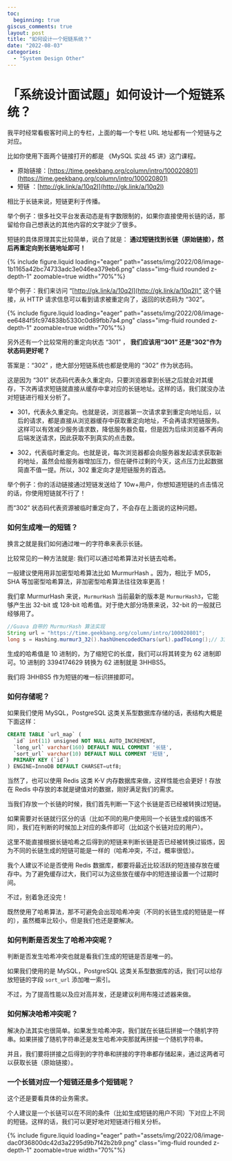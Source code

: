 ```yaml
---
toc:
  beginning: true
giscus_comments: true
layout: post
title: "如何设计一个短链系统？"
date: "2022-08-03"
categories: 
  - "System Design Other"
---
```


# 「系统设计面试题」如何设计一个短链系统？

我平时经常看极客时间上的专栏，上面的每一个专栏 URL 地址都有一个短链与之对应。

比如你使用下面两个链接打开的都是 《MySQL 实战 45 讲》这门课程。

- 原始链接：[https://time.geekbang.org/column/intro/100020801](https://time.geekbang.org/column/intro/100020801)
- 短链 ：[http://gk.link/a/10q2I](http://gk.link/a/10q2I)


相比于长链来说，短链更利于传播。

举个例子：很多社交平台发表动态是有字数限制的，如果你直接使用长链的话，那留给你自己想表达的其他内容的文字就少了很多。

短链的具体原理其实比较简单，说白了就是： **通过短链找到长链（原始链接），然后再重定向到长链地址即可！**

{% include figure.liquid loading="eager" path="assets/img/2022/08/image-1b1165a42bc74733adc3e046ea379eb6.png" class="img-fluid rounded z-depth-1" zoomable=true width="70%"%}

举个例子：我们来访问 “[http://gk.link/a/10q2I](http://gk.link/a/10q2I)” 这个链接，从 HTTP 请求信息可以看到请求被重定向了，返回的状态码为 “302”。

{% include figure.liquid loading="eager" path="assets/img/2022/08/image-ee6484f5fc974838b5330c0d89fbb7a4.png" class="img-fluid rounded z-depth-1" zoomable=true width="70%"%}

另外还有一个比较常用的重定向状态 “301” ， **我们应该用“301” 还是“302”作为状态码更好呢？**

答案是：“302” ，绝大部分短链系统也都是使用的 “302” 作为状态码。

这是因为 “301” 状态码代表永久重定向，只要浏览器拿到长链之后就会对其缓存，下次再请求短链就直接从缓存中拿对应的长链地址。这样的话，我们就没办法对短链进行相关分析了。

- 301，代表永久重定向。也就是说，浏览器第一次请求拿到重定向地址后，以后的请求，都是直接从浏览器缓存中获取重定向地址，不会再请求短链服务。这样可以有效减少服务请求数，降低服务器负载，但是因为后续浏览器不再向后端发送请求，因此获取不到真实的点击数。

- 302，代表临时重定向。也就是说，每次浏览器都会向服务器发起请求获取新的地址，虽然会给服务器增加压力，但在硬件过剩的今天，这点压力比起数据简直不值一提。所以，302 重定向才是短链服务的首选。

举个例子：你的活动链接通过短链发送给了 10w+用户，你想知道短链的点击情况的话，你使用短链就不行了！

而“302” 状态码代表资源被临时重定向了，不会存在上面说的这种问题。

### 如何生成唯一的短链？

换言之就是我们如何通过唯一的字符串来表示长链。

比较常见的一种方法就是: 我们可以通过哈希算法对长链去哈希。

一般建议使用用非加密型哈希算法比如 MurmurHash 。因为，相比于 MD5，SHA 等加密型哈希算法，非加密型哈希算法往往效率更高！

我们拿 MurmurHash 来说，```MurmurHash``` 当前最新的版本是 ```MurmurHash3```，它能够产生出 32-bit 或 128-bit 哈希值。对于绝大部分场景来说，32-bit 的一般就已经够用了。

```java
//Guava 自带的 MurmurHash 算法实现
String url = "https://time.geekbang.org/column/intro/100020801";
long s = Hashing.murmur3_32().hashUnencodedChars(url).padToLong();// 3394174629
```

生成的哈希值是 10 进制的，为了缩短它的长度，我们可以将其转变为 62 进制即可。10 进制的 3394174629 转换为 62 进制就是 3HHBS5。

我们将 3HHBS5 作为短链的唯一标识拼接即可。

### 如何存储呢？

如果我们使用 MySQL，PostgreSQL 这类关系型数据库存储的话，表结构大概是下面这样：

```sql
CREATE TABLE `url_map` (
  `id` int(11) unsigned NOT NULL AUTO_INCREMENT,
  `long_url` varchar(160) DEFAULT NULL COMMENT '长链',
  `sort_url` varchar(10) DEFAULT NULL COMMENT '短链',
  PRIMARY KEY (`id`)
) ENGINE=InnoDB DEFAULT CHARSET=utf8;
```

当然了，也可以使用 Redis 这类 K-V 内存数据库来做，这样性能也会更好！存放在 Redis 中存放的本就是键值对的数据，刚好满足我们的需求。

当我们存放一个长链的时候，我们首先判断一下这个长链是否已经被转换过短链。

如果需要对长链就行区分的话（比如不同的用户使用同一个长链生成的锻炼不同），我们在判断的时候加上对应的条件即可（比如这个长链对应的用户）。

这里不能直接根据长链哈希之后得到的短链来判断长链是否已经被转换过锻炼，因为不同的长链生成的短链可能是一样的（哈希冲突，不过，概率很低）。

我个人建议不论是否使用 Redis 数据库，都要将最近比较活跃的短连接存放在缓存中。为了避免缓存过大，我们可以为这些放在缓存中的短连接设置一个过期时间。

不过，别着急还没完！

既然使用了哈希算法，那不可避免会出现哈希冲突（不同的长链生成的短链是一样的），虽然概率比较小，但是我们也还是要解决。

### 如何判断是否发生了哈希冲突呢？

判断是否发生哈希冲突也就是看我们生成的短链是否是唯一的。

如果我们使用的是 MySQL，PostgreSQL 这类关系型数据库的话，我们可以给存放短链的字段 ```sort_url``` 添加唯一索引。

不过，为了提高性能以及应对高并发，还是建议利用布隆过滤器来做。

### 如何解决哈希冲突呢？
解决办法其实也很简单。如果发生哈希冲突，我们就在长链后拼接一个随机字符串。如果拼接了随机字符串还是发生哈希冲突那就再拼接一个随机字符串。

并且，我们要将拼接之后得到的字符串和拼接的字符串都存储起来，通过这两者可以获取长链（原始链接）。

### 一个长链对应一个短链还是多个短链呢？

这个还是要看具体的业务需求。

个人建议是一个长链可以在不同的条件（比如生成短链的用户不同）下对应上不同的短链。这样的话，我们可以更好地对短链进行相关分析。


{% include figure.liquid loading="eager" path="assets/img/2022/08/image-dac0f36800dc42d3a2295d9b7f42b2b9.png" class="img-fluid rounded z-depth-1" zoomable=true width="70%"%}
